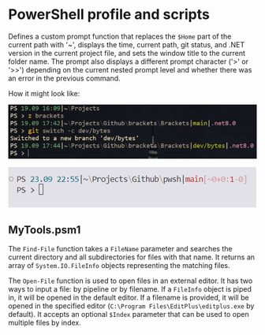 # PowerShell profile and scripts

Defines a custom prompt function that replaces the `$Home` part of the current path with '~', displays the time, current path, git status, and .NET version in the current project file, and sets the window title to the current folder name. The prompt also displays a different prompt character ('>' or '>>') depending on the current nested prompt level and whether there was an error in the previous command.

How it might look like:

![Windows Terminal](misc/terminal.png)

![Visual Studio Code](misc/vscode.png)


## MyTools.psm1

The `Find-File` function takes a `FileName` parameter and searches the current directory and all subdirectories for files with that name. It returns an array of `System.IO.FileInfo` objects representing the matching files.

The `Open-File` function is used to open files in an external editor. It has two ways to input a file: by pipeline or by filename. If a `FileInfo` object is piped in, it will be opened in the default editor. If a filename is provided, it will be opened in the specified editor (`C:\Program Files\EditPlus\editplus.exe` by default). It accepts an optional `$Index` parameter that can be used to open multiple files by index.
